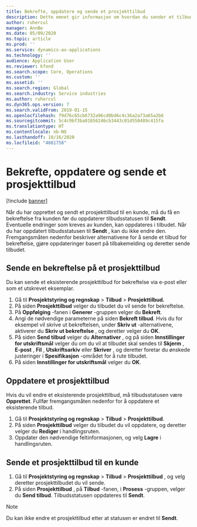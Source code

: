 ```yaml
---
title: Bekrefte, oppdatere og sende et prosjekttilbud
description: Dette emnet gir informasjon om hvordan du sender et tilbud til kunden for bekreftelse, endrer det basert på tilbakemelding, og deretter sender tilbudet på nytt.
author: ruhercul
manager: AnnBe
ms.date: 05/09/2020
ms.topic: article
ms.prod: ''
ms.service: dynamics-ax-applications
ms.technology: ''
audience: Application User
ms.reviewer: kfend
ms.search.scope: Core, Operations
ms.custom: ''
ms.assetid: ''
ms.search.region: Global
ms.search.industry: Service industries
ms.author: ruhercul
ms.dyn365.ops.version: 7
ms.search.validFrom: 2019-01-15
ms.openlocfilehash: f9d76c65cb6732a96cd0bd6c4c36a2a73a65a2b6
ms.sourcegitcommit: 5c4c9bf3ba018562d6cb3443c01d550489c415fa
ms.translationtype: HT
ms.contentlocale: nb-NO
ms.lasthandoff: 10/16/2020
ms.locfileid: "4081758"
---
```

# <a name="confirm-update-and-send-a-project-quotation"></a>Bekrefte, oppdatere og sende et prosjekttilbud

[!include [banner](../includes/banner.md)]

Når du har opprettet og sendt et prosjekttilbud til en kunde, må du få en bekreftelse fra kunden før du oppdaterer tilbudsstatusen til **Sendt**. Eventuelle endringer som kreves av kunden, kan oppdateres i tilbudet. Når du har oppdatert tilbudsstatusen til **Sendt** , kan du ikke endre den. Fremgangsmåten nedenfor beskriver alternativene for å sende et tilbud for bekreftelse, gjøre oppdateringer basert på tilbakemelding og deretter sende tilbudet.

## <a name="send-a-project-quotation-confirmation"></a>Sende en bekreftelse på et prosjekttilbud  

Du kan sende et eksisterende prosjekttilbud for bekreftelse via e-post eller som et utskrevet eksemplar. 

1. Gå til **Prosjektstyring og regnskap** > **Tilbud** > **Prosjekttilbud.** 
2. På siden **Prosjekttilbud** velger du tilbudet du vil sende for bekreftelse. 
3. På **Oppfølging** -fanen i **Generer** -gruppen velger du **Bekreft**. 
4. Angi de nødvendige parameterne på siden **Bekreft tilbud**. Hvis du for eksempel vil skrive ut bekreftelsen, under **Skriv ut** -alternativene, aktiverer du **Skriv ut bekreftelse** , og deretter velger du **OK**.
5. På siden **Send tilbud** velger du **Alternativer** , og på siden **Innstillinger for utskriftsmål** velger du om du vil at tilbudet skal sendes til **Skjerm** , **E-post** , **Fil** , **Utskriftsarkiv** eller **Skriver** , og deretter foretar du ønskede justeringer i **Spesifikasjon** -området for å rute tilbudet.
6. På siden **Innstillinger for utskriftsmål** velger du **OK**.  

## <a name="update-a-project-quotation"></a>Oppdatere et prosjekttilbud

Hvis du vil endre et eksisterende prosjekttilbud, må tilbudsstatusen være **Opprettet**. Fullfør fremgangsmåten nedenfor for å oppdatere et eksisterende tilbud. 

1. Gå til **Prosjektstyring og regnskap** > **Tilbud** > **Prosjekttilbud**.
2. På siden **Prosjekttilbud** velger du tilbudet du vil oppdatere, og deretter velger du **Rediger** i handlingsruten.
3. Oppdater den nødvendige feltinformasjonen, og velg **Lagre** i handlingsruten.  

## <a name="send-a-project-quotation-to-a-customer"></a>Sende et prosjekttilbud til en kunde 

1. Gå til **Prosjektstyring og regnskap** > **Tilbud** > **Prosjekttilbud** , og velg deretter prosjekttilbudet du vil sende.
2. På siden **Prosjekttilbud** , på **Tilbud** -fanen, i **Prosess** -gruppen, velger du **Send tilbud**. Tilbudsstatusen oppdateres til **Sendt**.

> [!NOTE]
> Du kan ikke endre et prosjekttilbud etter at statusen er endret til **Sendt**.
